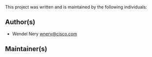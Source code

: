 This project was written and is maintained by the following individuals:

## Author(s)

* Wendel Nery <wnery@cisco.com>


## Maintainer(s)
